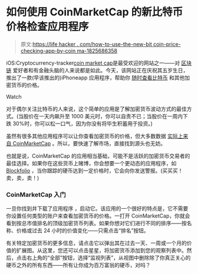# 如何使用 CoinMarketCap 的新比特币价格检查应用程序

> 原文:[https://life hacker . com/how-to-use-the-new-bit coin-price-checking-app-by-coin ma-1825686358](https://lifehacker.com/how-to-use-the-new-bitcoin-price-checking-app-by-coinma-1825686358)

iOS:Cryptocurrency-tracker[coin market cap](https://lifehacker.com/how-one-person-caused-the-price-of-cryptocurrencies-to-1822396438#_ga=2.28729468.1504035103.1525057615-258269408.1513265580)是最受欢迎的网站之一——对 [区块链](https://www.google.com/search?ei=2JvoWquJEsTJ5gKNyYeoDA&q=blockchain+lifehacker&oq=blockchain+lifehacker&gs_l=psy-ab.3..0.24110.26181.0.26295.21.8.0.6.6.0.199.462.1j2.3.0....0...1c.1.64.psy-ab..12.9.484...0i67k1j0i131i67k1j0i20i264k1j0i131k1.0.QsLfi2WmJsY) 爱好者和有金融头脑的人来说都是如此。今天，该网站正在庆祝其五岁生日，推出了一款(早该推出的)iPhoneapp 应用程序，帮助你 [随时查看比特币](https://bitcoinvolatility.io/) 和其他加密货币的价格。

Watch

对于偶尔关注比特币的人来说，这个简单的应用是了解加密货币波动方式的最佳方式。(当股价在一天内飙升至 1000 美元时，你可以自责不已；当股价在一周内下跌 30%时，你可以松一口气，因为你没有将毕生积蓄用于投资。)

虽然有很多其他应用程序可以让你查看加密货币的价格，但大多数数据 [实际上来自 CoinMarketCap](https://techcrunch.com/2018/05/01/coinmarketcap-wakes-up/) 。所以，要快速了解市场，直接找到源头也无妨。

也就是说，CoinMarketCap 的应用相当基础，可能不是活跃的加密货币交易者的最佳选择。如果你在这些货币上赌博，你会想要一个更动态的应用程序，如 [Blockfolio](https://www.blockfolio.com/) ，当你跟踪的硬币达到一定价格时，它会向你发送警报。(买买买！卖，卖，卖！)

### CoinMarketCap 入门

一旦你找到并下载了应用程序 ，启动它。该应用的一个很好的特点是，它不需要你设置任何类型的账户来查看加密货币的价格。一打开 CoinMarketCap，你就会看到按总市值排名的顶级加密货币列表。如果你想对它们进行不同的排序——按名称、价格或过去 24 小时的价值变化——只需点击“排名”按钮。

有关特定加密货币的更多信息，请点击它以弹出其在过去一天、一周或一个月的价值的扩展图。从这里，您还可以点击星星，将加密货币添加到您的观察列表中。然后，点击右上角的“全部”按钮，选择“监视列表”，从视图中删除除了你真正关心的硬币之外的所有东西——所有让你成为百万富翁的硬币，对吗？